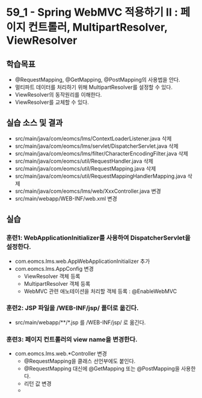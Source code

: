 # 59_1 - Spring WebMVC 적용하기 II : 페이지 컨트롤러, MultipartResolver, ViewResolver

## 학습목표

- @RequestMapping, @GetMapping, @PostMapping의 사용법을 안다.
- 멀티파트 데이터를 처리하기 위해 MultipartResolver를 설정할 수 있다.
- ViewResolver의 동작원리를 이해한다.
- ViewResolver를 교체할 수 있다.

## 실습 소스 및 결과

- src/main/java/com/eomcs/lms/ContextLoaderListener.java 삭제
- src/main/java/com/eomcs/lms/servlet/DispatcherServlet.java 삭제
- src/main/java/com/eomcs/lms/filter/CharacterEncodingFilter.java 삭제
- src/main/java/com/eomcs/util/RequestHandler.java 삭제
- src/main/java/com/eomcs/util/RequestMapping.java 삭제
- src/main/java/com/eomcs/util/RequestMappingHandlerMapping.java 삭제
- src/main/java/com/eomcs/lms/web/XxxController.java 변경
- src/main/webapp/WEB-INF/web.xml 변경


## 실습  

### 훈련1: WebApplicationInitializer를 사용하여 DispatcherServlet을 설정한다.

- com.eomcs.lms.web.AppWebApplicationInitializer 추가 
- com.eomcs.lms.AppConfig 변경
  - ViewResolver 객체 등록
  - MultipartResolver 객체 등록
  - WebMVC 관련 애노테이션을 처리할 객체 등록 : @EnableWebMVC
 

### 훈련2: JSP 파일을 /WEB-INF/jsp/ 폴더로 옮긴다.

- src/main/webapp/**/*.jsp 를 /WEB-INF/jsp/ 로 옮긴다.

### 훈련3: 페이지 컨트롤러의 view name을 변경한다.

- com.eomcs.lms.web.*Controller 변경
  - @RequestMapping을 클래스 선언부에도 붙인다.
  - @RequestMapping 대신에 @GetMapping 또는 @PostMapping을 사용한다.
  - 리턴 값 변경
  - 

